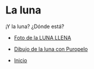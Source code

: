 # La luna

¡Y la luna? ¿Dónde está?



* [Foto de la LUNA LLENA](./2-DSC02386-crop.JPG)
* [Dibujo de la luna con Puropelo](./Puropelo-Luna-Gracias.jpg)

* [Inicio](./README.md)
